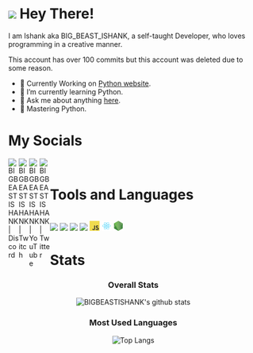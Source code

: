 # <img src="https://cdn.discordapp.com/emojis/776716850301763605.gif?v=1" width="40"> Hey There! 

I am Ishank aka BIG_BEAST_ISHANK, a self-taught Developer, who loves programming in a creative manner.

This account has over 100 commits but this account was deleted due to some reason.

- 🔭 Currently Working on [Python website](https://github.com/BIGBEASTISHANK/login_website).
- 🌱 I’m currently learning Python.
- 💬 Ask me about anything [here](https://github.com/BIGBEASTISHANK/BIGBEASTISHANK/issues).
- 💪 Mastering Python.
# My Socials

<a href="https://discord.gg/XfngbaaG2r">
  <img align="left" alt="BIGBEASTISHANK | Discord" width="21px" src="https://www.flaticon.com/svg/static/icons/svg/2111/2111370.svg">
</a>
<a href="https://instagram.com/opishank">
  <img align="left" alt="BIGBEASTISHANK | Twitch" width="21px" src="https://logodownload.org/wp-content/uploads/2017/04/instagram-logo.png">
</a>
<a href="https://www.youtube.com/channel/UCw6lNThNWxwz1cz5rvR1Rdw">
  <img align="left" alt="BIGBEASTISHANK | YouTube" width="21px" src="https://www.flaticon.com/svg/static/icons/svg/1384/1384060.svg">
</a>

<a href="https://twitter.com/opishank">
  <img align="left" alt="BIGBEASTISHANK | Twitter" width="21px" src="https://raw.githubusercontent.com/BruceMacGary/BruceMacGary/main/assets/twitter.svg">
</a>
<br />

# Tools and Languages
<br />
<code><img height="20" src="https://cdn.discordapp.com/attachments/765049600817233931/781425295622012968/visual-studio-code.png"></code>
<code><img height="20" src="https://media-exp1.licdn.com/dms/image/C4E0BAQENGF_f27EylA/company-logo_200_200/0/1519912874442?e=2159024400&v=beta&t=owTYkAh6F570qj9eS41jbyJvEenXzKcmFFV0x0zU_zE"></code>
<code><img height="20" src="https://upload.wikimedia.org/wikipedia/commons/thumb/0/0d/C_Sharp_wordmark.svg/1200px-C_Sharp_wordmark.svg.png"></code>
<code><img height="20" src="https://cdn.discordapp.com/attachments/765049600817233931/781426103742234634/html.png"></code>
<code><img height="20" src="https://raw.githubusercontent.com/github/explore/80688e429a7d4ef2fca1e82350fe8e3517d3494d/topics/javascript/javascript.png"></code>
<code><img height="20" src="https://raw.githubusercontent.com/github/explore/80688e429a7d4ef2fca1e82350fe8e3517d3494d/topics/react/react.png"></code>
<code><img height="20" src="https://raw.githubusercontent.com/github/explore/80688e429a7d4ef2fca1e82350fe8e3517d3494d/topics/nodejs/nodejs.png"></code> <br />

# Stats

<div align="center">
  
### Overall Stats
![BIGBEASTISHANK's github stats](https://github-readme-stats.vercel.app/api?username=BIGBEASTISHANK&count_private=true&theme=great-gatsby)
  
### Most Used Languages
![Top Langs](https://github-readme-stats.vercel.app/api/top-langs/?username=BIGBEASTISHANK&theme=great-gatsby)
</div>
